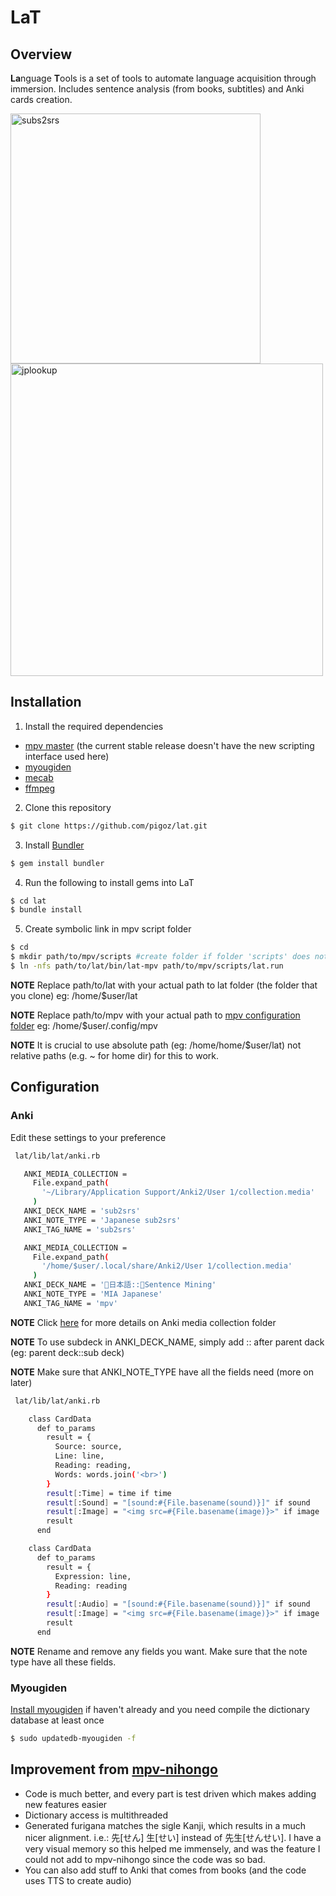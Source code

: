 # LaT
## Overview
**La**nguage **T**ools is a set of tools to automate language acquisition through immersion. Includes sentence analysis (from books, subtitles) and Anki cards creation.

<img src="https://i.imgur.com/yAaw7hZ.png" width="400" title="subs2srs">  <img src="https://i.imgur.com/ZmEWgGU.jpg" width="500" title="jplookup">

## Installation
1. Install the required dependencies
- [mpv master](https://aur.archlinux.org/packages/mpv-git/) (the current stable release doesn't have the new scripting interface used here)
- [myougiden](https://aur.archlinux.org/packages/python-myougiden/)
- [mecab](https://aur.archlinux.org/packages/python-mecab/)
- [ffmpeg](https://www.archlinux.org/packages/extra/x86_64/ffmpeg/)
2. Clone this repository
```bash
$ git clone https://github.com/pigoz/lat.git
```
3. Install [Bundler](https://bundler.io/)
```bash
$ gem install bundler
```
4. Run the following to install gems into LaT
```bash
$ cd lat
$ bundle install
```
5. Create symbolic link in mpv script folder

```bash
$ cd
$ mkdir path/to/mpv/scripts #create folder if folder 'scripts' does not exist
$ ln -nfs path/to/lat/bin/lat-mpv path/to/mpv/scripts/lat.run
```
**NOTE** Replace path/to/lat with your actual path to lat folder (the folder that you clone) eg: /home/$user/lat

**NOTE** Replace path/to/mpv with your actual path to [mpv configuration folder](https://wiki.archlinux.org/index.php/Mpv#Configuration) eg: /home/$user/.config/mpv

**NOTE** It is crucial to use absolute path (eg: /home/home/$user/lat) not relative paths (e.g. ~ for home dir) for this to work.

## Configuration
### Anki
Edit these settings to your preference
```bash
 lat/lib/lat/anki.rb
 ```
 ```bash
    ANKI_MEDIA_COLLECTION =
      File.expand_path(
        '~/Library/Application Support/Anki2/User 1/collection.media'
      )
    ANKI_DECK_NAME = 'sub2srs'
    ANKI_NOTE_TYPE = 'Japanese sub2srs'
    ANKI_TAG_NAME = 'sub2srs'
```
 ```bash
    ANKI_MEDIA_COLLECTION =
      File.expand_path(
        '/home/$user/.local/share/Anki2/User 1/collection.media'
      )
    ANKI_DECK_NAME = '🍕日本語::🥇Sentence Mining'
    ANKI_NOTE_TYPE = 'MIA Japanese'
    ANKI_TAG_NAME = 'mpv'
```
**NOTE** Click [here](https://docs.ankiweb.net/#/files?id=file-locations) for more details on Anki media collection folder

**NOTE** To use subdeck in ANKI_DECK_NAME, simply add :: after parent dack (eg: parent deck::sub deck)

**NOTE** Make sure that ANKI_NOTE_TYPE have all the fields need (more on later)

```bash
 lat/lib/lat/anki.rb
 ```
```bash
    class CardData
      def to_params
        result = {
          Source: source,
          Line: line,
          Reading: reading,
          Words: words.join('<br>')
        }
        result[:Time] = time if time
        result[:Sound] = "[sound:#{File.basename(sound)}]" if sound
        result[:Image] = "<img src=#{File.basename(image)}>" if image
        result
      end
```
```bash
    class CardData
      def to_params
        result = {
          Expression: line,
          Reading: reading
        }
        result[:Audio] = "[sound:#{File.basename(sound)}]" if sound
        result[:Image] = "<img src=#{File.basename(image)}>" if image
        result
      end
```
**NOTE** Rename and remove any fields you want. Make sure that the note type have all these fields.

### Myougiden
[Install myougiden](https://github.com/melissaboiko/myougiden) if haven't already and you need compile the dictionary database at least once
```bash
$ sudo updatedb-myougiden -f
```
## Improvement from [mpv-nihongo](https://github.com/pigoz/mpv-nihongo)

- Code is much better, and every part is test driven which makes adding new features easier
- Dictionary access is multithreaded
- Generated furigana matches the sigle Kanji, which results in a much nicer alignment. i.e.: 先[せん] 生[せい] instead of 先生[せんせい]. I have a very visual memory so this helped me immensely, and was the feature I could not add to mpv-nihongo since the code was so bad.
- You can also add stuff to Anki that comes from books (and the code uses TTS to create audio)
